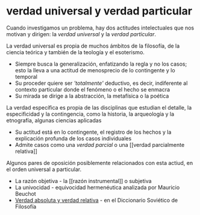 # verdad universal y verdad particular

Cuando investigamos un problema, hay dos actitudes intelectuales que nos motivan y dirigen: la *verdad universal* y la *verdad particular*.

La verdad universal es propia de muchos ámbitos de la filosofía, de la ciencia teórica y también de la teología y el esoterismo.

- Siempre busca la generalización, enfatizando la regla y no los casos; esto la lleva a una actitud de menosprecio de lo contingente y lo temporal
- Su proceder quiere ser *'totalmente'* deductivo, es decir, indiferente al contexto particular donde el fenómeno o el hecho se enmacra
- Su mirada se dirige a la abstracción, la metafísica o la poética

La verdad específica es propia de las disciplinas que estudian el detalle, la especificidad y la contingencia, como la historia, la arqueología y la etnografía, algunas ciencias aplicadas

- Su actitud está en lo contingente, el registro de los hechos y la explicación profunda de los casos individuales
- Admite casos como una *verdad parcial* o una [[verdad parcialmente relativa]]

Algunos pares de oposición posiblemente relacionados con esta actiud, en el orden  universal a particular.

- La razón objetiva - la [[razón instrumental]] o subjetiva
- La univocidad - equivocidad hermenéutica analizada por Mauricio Beuchot
- [Verdad absoluta y verdad relativa](https://www.filosofia.org/enc/ros/ver2.htm) - en el Diccionario Soviético de Filosofía